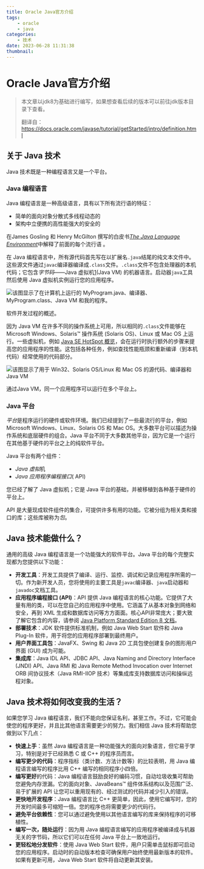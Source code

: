 ```yaml
---
title: Oracle Java官方介绍
tags:
    - oracle
    - java
categories:
    - 技术
date: 2023-06-28 11:31:38
thumbnail:
---
```

# Oracle Java官方介绍

> 本文章以jdk8为基础进行编写，如果想查看后续的版本可以前往jdk版本目录下查看。
>
> 翻译自：https://docs.oracle.com/javase/tutorial/getStarted/intro/definition.html

## 关于 Java 技术

Java 技术既是一种编程语言又是一个平台。

### Java 编程语言

Java 编程语言是一种高级语言，具有以下所有流行语的特征：

- 简单的面向对象分散式多线程动态的
- 架构中立便携的高性能强大的安全的

在James Gosling 和 Henry McGilton 撰写的白皮书[*The Java Language Environment*](http://www.oracle.com/technetwork/java/langenv-140151.html)中解释了前面的每个流行语 。

在 Java 编程语言中，所有源代码首先写在以扩展名`.java`结尾的纯文本文件中。这些源文件通过`javac`编译器编译成`.class`文件。`.class`文件不包含处理器的本机代码；它包含*字节码*——Java 虚拟机[1](https://docs.oracle.com/javase/tutorial/getStarted/intro/definition.html#FOOT)(Java VM) 的机器语言。启动器`java`工具然后使用 Java 虚拟机实例运行您的应用程序。

![该图显示了在计算机上运行的 MyProgram.java、编译器、MyProgram.class、Java VM 和我的程序。](./getStarted-compiler.gif)



软件开发过程的概述。

因为 Java VM 在许多不同的操作系统上可用，所以相同的`.class`文件能够在 Microsoft Windows、Solaris™ 操作系统 (Solaris OS)、Linux 或 Mac OS 上运行。一些虚拟机，例如 [Java SE HotSpot 概览](http://www.oracle.com/technetwork/java/javase/tech/index-jsp-136373.html)，会在运行时执行额外的步骤来提高您的应用程序的性能。这包括各种任务，例如查找性能瓶颈和重新编译（到本机代码）经常使用的代码部分。

![该图显示了用于 Win32、Solaris OS/Linux 和 Mac OS 的源代码、编译器和 Java VM](./helloWorld.gif)



通过Java VM，同一个应用程序可以运行在多个平台上。

### Java 平台

*平台*是程序运行的硬件或软件环境。我们已经提到了一些最流行的平台，例如 Microsoft Windows、Linux、Solaris OS 和 Mac OS。大多数平台可以描述为操作系统和底层硬件的组合。Java 平台不同于大多数其他平台，因为它是一个运行在其他基于硬件的平台之上的纯软件平台。

Java 平台有两个组件：

- *Java 虚拟*机
- *Java 应用程序编程接口*( API)

您已经了解了 Java 虚拟机；它是 Java 平台的基础，并被移植到各种基于硬件的平台上。

API 是大量现成软件组件的集合，可提供许多有用的功能。它被分组为相关类和接口的库；这些库被称为*包*。

## Java 技术能做什么？

通用的高级 Java 编程语言是一个功能强大的软件平台。Java 平台的每个完整实现都为您提供以下功能：

- **开发工具**：开发工具提供了编译、运行、监控、调试和记录应用程序所需的一切。作为新开发人员，您将使用的主要工具是`javac`编译器、`java`启动器和`javadoc`文档工具。
- **应用程序编程接口 (API)**：API 提供 Java 编程语言的核心功能。它提供了大量有用的类，可以在您自己的应用程序中使用。它涵盖了从基本对象到网络和安全，再到 XML 生成和数据库访问等方方面面。核心API非常庞大；要大致了解它包含的内容，请参阅 [Java Platform Standard Edition 8 文档](https://docs.oracle.com/javase/8/docs/index.html)。
- **部署技术**：JDK 软件提供标准机制，例如 Java Web Start 软件和 Java Plug-In 软件，用于将您的应用程序部署到最终用户。
- **用户界面工具包**：JavaFX、Swing 和 Java 2D 工具包使创建复杂的图形用户界面 (GUI) 成为可能。
- **集成库**：Java IDL API、JDBC API、Java Naming and Directory Interface (JNDI) API、Java RMI 和 Java Remote Method Invocation over Internet ORB 间协议技术（Java RMI-IIOP 技术）等集成库支持数据库访问和操纵远程对象。

## Java 技术将如何改变我的生活？

如果您学习 Java 编程语言，我们不能向您保证名利，甚至工作。不过，它可能会使您的程序更好，并且比其他语言需要更少的努力。我们相信 Java 技术将帮助您做到以下几点：

- **快速上手**：虽然 Java 编程语言是一种功能强大的面向对象语言，但它易于学习，特别是对于已经熟悉 C 或 C++ 的程序员而言。
- **编写更少的代码**：程序指标（类计数、方法计数等）的比较表明，用 Java 编程语言编写的程序比用 C++ 编写的相同程序小四倍。
- **编写更好**的代码：Java 编程语言鼓励良好的编码习惯，自动垃圾收集可帮助您避免内存泄漏。它的面向对象、JavaBeans™ 组件体系结构以及范围广泛、易于扩展的 API 让您可以重用现有的、经过测试的代码并减少引入的错误。
- **更快地开发程序**：Java 编程语言比 C++ 更简单，因此，使用它编写时，您的开发时间最多可缩短一倍。您的程序也将需要更少的代码行。
- **避免平台依赖性**：您可以通过避免使用以其他语言编写的库来保持程序的可移植性。
- **编写一次，随处运行**：因为用 Java 编程语言编写的应用程序被编译成与机器无关的字节码，所以它们可以在任何 Java 平台上一致地运行。
- **更轻松地分发软件**：使用 Java Web Start 软件，用户只需单击鼠标即可启动您的应用程序。启动时的自动版本检查可确保用户始终使用最新版本的软件。如果有更新可用，Java Web Start 软件将自动更新其安装。
